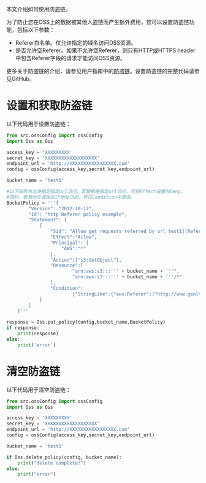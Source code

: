 ﻿
本文介绍如何使用防盗链。

为了防止您在OSS上的数据被其他人盗链而产生额外费用，您可以设置防盗链功能，包括以下参数：

-   Referer白名单。仅允许指定的域名访问OSS资源。
-   是否允许空Referer。如果不允许空Referer，则只有HTTP或HTTPS header中包含Referer字段的请求才能访问OSS资源。

更多关于防盗链的介绍，请参见用户指南中的[防盗链](https://www.unicloud.com/document/product/ObjectStorage/1263768131071901696)。设置防盗链的完整代码请参见GitHub。

# 设置和获取防盗链 

以下代码用于设置防盗链：

```python
from src.ossConfig import ossConfig
import Oss as Oss

access_key = 'XXXXXXXXX'
secret_key = 'XXXXXXXXXXXXXXXXXXX'
endpoint_url = 'http://XXXXXXXXXXXXXXXXX.com'
config = ossConfig(access_key,secret_key,endpoint_url)

bucket_name = 'test1'

#以下规则为允许指定指定url访问，若想拒绝指定url访问，可将Effect设置为Deny，
#同时，若想允许或指定IP地址访问，可在Condition中更改。
BucketPolicy = '''{
		"Version": "2012-10-17",
		"Id": "http Referer policy example",
		"Statement": [
			{
				"Sid": "Allow get requests referred by url test1||Referer",
				"Effect":"Allow",
				"Principal": {
					"AWS":"*"
				},
				"Action":["s3:GetObject"],
				"Resource":[
						"arn:aws:s3:::''' + bucket_name + '''",
						"arn:aws:s3:::''' + bucket_name + '''/*"
				],
				"Condition":
						{"StringLike":{"aws:Referer":["http://www.genltemen.com/*","http://genltemen.com/*"]}}
			}
		]
	}'''

response = Oss.put_policy(config,bucket_name,BucketPolicy)
if response:
    print(response)
else:
    print('error')
```

# 清空防盗链

以下代码用于清空防盗链：

```python
from src.ossConfig import ossConfig
import Oss as Oss

access_key = 'XXXXXXXXX'
secret_key = 'XXXXXXXXXXXXXXXXXXX'
endpoint_url = 'http://XXXXXXXXXXXXXXXXX.com'
config = ossConfig(access_key,secret_key,endpoint_url)

bucket_name = 'test1'

if Oss.delete_policy(config, bucket_name):
    print("delete complete!")
else:
    print("error")
```



